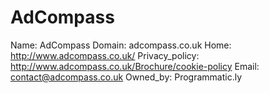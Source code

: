 
# AdCompass

Name: AdCompass
Domain: adcompass.co.uk
Home: http://www.adcompass.co.uk/
Privacy_policy: http://www.adcompass.co.uk/Brochure/cookie-policy
Email: contact@adcompass.co.uk
Owned_by: Programmatic.ly
